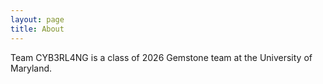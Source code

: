 ```yaml
---
layout: page
title: About
---
```


Team CYB3RL4NG is a class of 2026 Gemstone team at the University of Maryland.
